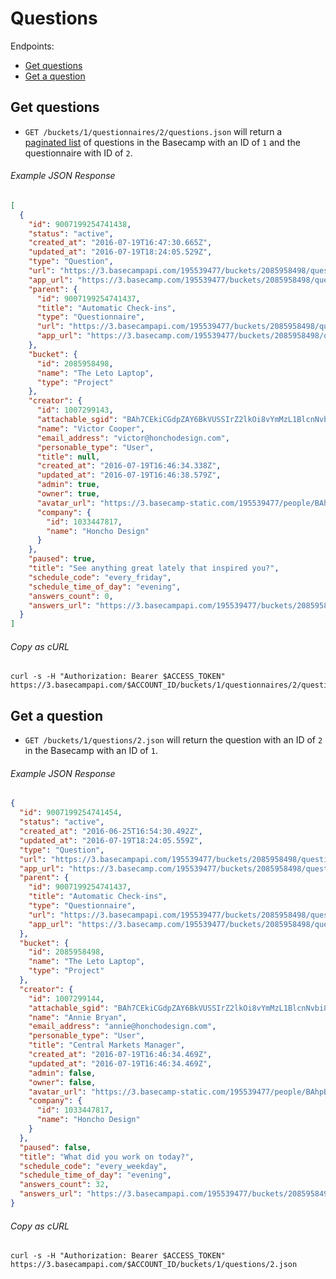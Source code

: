 Questions
=========

Endpoints:

- [Get questions](#get-questions)
- [Get a question](#get-a-question)

Get questions
-------------

* `GET /buckets/1/questionnaires/2/questions.json` will return a [paginated list][pagination] of questions in the Basecamp with an ID of `1` and the questionnaire with ID of `2`.

###### Example JSON Response
<!-- START GET /buckets/1/questionnaires/2/questions.json -->
```json
[
  {
    "id": 9007199254741438,
    "status": "active",
    "created_at": "2016-07-19T16:47:30.665Z",
    "updated_at": "2016-07-19T18:24:05.529Z",
    "type": "Question",
    "url": "https://3.basecampapi.com/195539477/buckets/2085958498/questions/9007199254741438.json",
    "app_url": "https://3.basecamp.com/195539477/buckets/2085958498/questions/9007199254741438",
    "parent": {
      "id": 9007199254741437,
      "title": "Automatic Check-ins",
      "type": "Questionnaire",
      "url": "https://3.basecampapi.com/195539477/buckets/2085958498/questionnaires/9007199254741437.json",
      "app_url": "https://3.basecamp.com/195539477/buckets/2085958498/questionnaires/9007199254741437"
    },
    "bucket": {
      "id": 2085958498,
      "name": "The Leto Laptop",
      "type": "Project"
    },
    "creator": {
      "id": 1007299143,
      "attachable_sgid": "BAh7CEkiCGdpZAY6BkVUSSIrZ2lkOi8vYmMzL1BlcnNvbi8xMDA3Mjk5MTQzP2V4cGlyZXNfaW4GOwBUSSIMcHVycG9zZQY7AFRJIg9hdHRhY2hhYmxlBjsAVEkiD2V4cGlyZXNfYXQGOwBUMA==--919d2c8b11ff403eefcab9db42dd26846d0c3102",
      "name": "Victor Cooper",
      "email_address": "victor@honchodesign.com",
      "personable_type": "User",
      "title": null,
      "created_at": "2016-07-19T16:46:34.338Z",
      "updated_at": "2016-07-19T16:46:38.579Z",
      "admin": true,
      "owner": true,
      "avatar_url": "https://3.basecamp-static.com/195539477/people/BAhpBEcqCjw=--c632b967cec296b87363a697a67a87f9cc1e5b45/avatar-64-x4",
      "company": {
        "id": 1033447817,
        "name": "Honcho Design"
      }
    },
    "paused": true,
    "title": "See anything great lately that inspired you?",
    "schedule_code": "every_friday",
    "schedule_time_of_day": "evening",
    "answers_count": 0,
    "answers_url": "https://3.basecampapi.com/195539477/buckets/2085958498/questions/9007199254741438/answers.json"
  }
]
```
<!-- END GET /buckets/1/questionnaires/2/questions.json -->
###### Copy as cURL

``` shell
curl -s -H "Authorization: Bearer $ACCESS_TOKEN" https://3.basecampapi.com/$ACCOUNT_ID/buckets/1/questionnaires/2/questions.json
```

Get a question
--------------

* `GET /buckets/1/questions/2.json` will return the question with an ID of `2` in the Basecamp with an ID of `1`.

###### Example JSON Response
<!-- START GET /buckets/1/questions/2.json -->
```json
{
  "id": 9007199254741454,
  "status": "active",
  "created_at": "2016-06-25T16:54:30.492Z",
  "updated_at": "2016-07-19T18:24:05.559Z",
  "type": "Question",
  "url": "https://3.basecampapi.com/195539477/buckets/2085958498/questions/9007199254741454.json",
  "app_url": "https://3.basecamp.com/195539477/buckets/2085958498/questions/9007199254741454",
  "parent": {
    "id": 9007199254741437,
    "title": "Automatic Check-ins",
    "type": "Questionnaire",
    "url": "https://3.basecampapi.com/195539477/buckets/2085958498/questionnaires/9007199254741437.json",
    "app_url": "https://3.basecamp.com/195539477/buckets/2085958498/questionnaires/9007199254741437"
  },
  "bucket": {
    "id": 2085958498,
    "name": "The Leto Laptop",
    "type": "Project"
  },
  "creator": {
    "id": 1007299144,
    "attachable_sgid": "BAh7CEkiCGdpZAY6BkVUSSIrZ2lkOi8vYmMzL1BlcnNvbi8xMDA3Mjk5MTQ0P2V4cGlyZXNfaW4GOwBUSSIMcHVycG9zZQY7AFRJIg9hdHRhY2hhYmxlBjsAVEkiD2V4cGlyZXNfYXQGOwBUMA==--2e34d7611a9fcaeb82342d015a671cf5e998c036",
    "name": "Annie Bryan",
    "email_address": "annie@honchodesign.com",
    "personable_type": "User",
    "title": "Central Markets Manager",
    "created_at": "2016-07-19T16:46:34.469Z",
    "updated_at": "2016-07-19T16:46:34.469Z",
    "admin": false,
    "owner": false,
    "avatar_url": "https://3.basecamp-static.com/195539477/people/BAhpBEgqCjw=--8266bb0507508f3d46050d57b65924d5e2a005f3/avatar-64-x4",
    "company": {
      "id": 1033447817,
      "name": "Honcho Design"
    }
  },
  "paused": false,
  "title": "What did you work on today?",
  "schedule_code": "every_weekday",
  "schedule_time_of_day": "evening",
  "answers_count": 32,
  "answers_url": "https://3.basecampapi.com/195539477/buckets/2085958498/questions/9007199254741454/answers.json"
}
```
<!-- END GET /buckets/1/questions/2.json -->
###### Copy as cURL

``` shell
curl -s -H "Authorization: Bearer $ACCESS_TOKEN" https://3.basecampapi.com/$ACCOUNT_ID/buckets/1/questions/2.json
```

[pagination]: https://github.com/basecamp/bc3-api/blob/master/README.md#pagination
